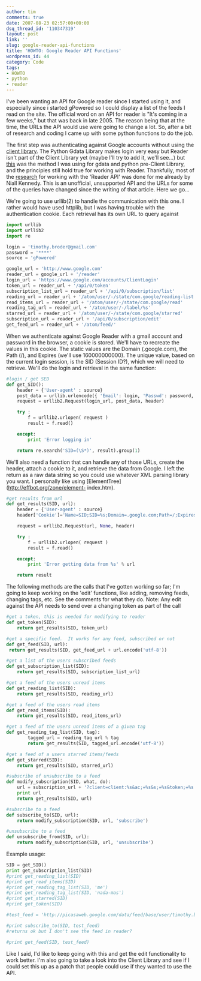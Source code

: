 ```yaml
---
author: tim
comments: true
date: 2007-08-23 02:57:00+00:00
dsq_thread_id: '110347319'
layout: post
link: ''
slug: google-reader-api-functions
title: 'HOWTO: Google Reader API Functions'
wordpress_id: 44
category: Code
tags:
- HOWTO
- python
- reader
---
```


I've been wanting an API for Google reader since I started using it, and
especially since i started gPowered so I could display a list of the feeds I
read on the site. The official word on an API for reader is "It's coming in a
few weeks," but that was back in late 2005. The reason being that at the time,
the URLs the API would use were going to change a lot. So, after a bit of
research and coding I came up with some python functions to do the job.  

The first step was authenticating against Google accounts without using the
[client library](http://code.google.com/p/gdata-python-client/). The Python
Gdata Library makes login very easy but Reader isn't part of the Client
Library yet (maybe I'll try to add it, we'll see...) but
[this](http://djcraven.blogspot.com/2006/10/success-posting-to-blogger-beta-using.html) was the method I was using for gdata and python pre-Client
Library, and the principles still hold true for working with Reader.
Thankfully, most of the [research](http://www.niallkennedy.com/blog/archives/2005/12/google_reader_a.html) for working with the 'Reader API' was done for me
already by Niall Kennedy. This is an unofficial, unsupported API and the URLs
for some of the queries have changed since the writing of that article. Here
we go...  
  
We're going to use urllib(2) to handle the communication with this one. I
rather would have used httplib, but I was having trouble with the
authentication cookie. Each retrieval has its own URL to query against  

```python
import urllib
import urllib2
import re

login = 'timothy.broder@gmail.com'
password = '****'
source = 'gPowered'

google_url = 'http://www.google.com'
reader_url = google_url + '/reader'
login_url = 'https://www.google.com/accounts/ClientLogin'
token_url = reader_url + '/api/0/token'
subscription_list_url = reader_url + '/api/0/subscription/list'
reading_url = reader_url + '/atom/user/-/state/com.google/reading-list'
read_items_url = reader_url + '/atom/user/-/state/com.google/read'
reading_tag_url = reader_url + '/atom/user/-/label/%s'
starred_url = reader_url + '/atom/user/-/state/com.google/starred'
subscription_url = reader_url + '/api/0/subscription/edit'
get_feed_url = reader_url + '/atom/feed/'
```

When we authenticate against Google Reader with a gmail account and password
in the browser, a cookie is stored. We'll have to recreate the values in this
cookie. The static values are the Domain (.google.com), the Path (/), and
Expires (we'll use 160000000000). The unique value, based on the current login
session, is the SID (Session ID?), which we will need to retrieve. We'll do
the login and retrieval in the same function:  

```python
#login / get SED
def get_SID():
    header = {'User-agent' : source}
    post_data = urllib.urlencode({ 'Email': login, 'Passwd': password, 'service': 'reader', 'source': source, 'continue': google_url, })
    request = urllib2.Request(login_url, post_data, header)

    try :
        f = urllib2.urlopen( request )
        result = f.read()

    except:
        print 'Error logging in'

    return re.search('SID=(\S*)', result).group(1)
```

We'll also need a function that can handle any of those URLs, create the
header, attach a cookie to it, and retrieve the data from Google. I left the
return as a raw data string so you could use whatever XML parsing library you
want. I personally like using [ElementTree](http://effbot.org/zone/element-
index.htm).  

```python
#get results from url
def get_results(SID, url):
    header = {'User-agent' : source}
    header['Cookie']='Name=SID;SID=%s;Domain=.google.com;Path=/;Expires=160000000000' % SID

    request = urllib2.Request(url, None, header)

    try :
        f = urllib2.urlopen( request )
        result = f.read()

    except:
        print 'Error getting data from %s' % url

    return result
```

The following methods are the calls that I've gotten working so far; I'm going
to keep working on the 'edit' functions, like adding, removing feeds, changing
tags, etc. See the comments for what they do. Note: Any edit against the API
needs to send over a changing token as part of the call  

```python
#get a token, this is needed for modifying to reader
def get_token(SID):
    return get_results(SID, token_url)

#get a specific feed.  It works for any feed, subscribed or not
def get_feed(SID, url):
 return get_results(SID, get_feed_url + url.encode('utf-8'))

#get a list of the users subscribed feeds
def get_subscription_list(SID):
    return get_results(SID, subscription_list_url)

#get a feed of the users unread items
def get_reading_list(SID):
    return get_results(SID, reading_url)

#get a feed of the users read items
def get_read_items(SID):
    return get_results(SID, read_items_url)

#get a feed of the users unread items of a given tag
def get_reading_tag_list(SID, tag):
        tagged_url = reading_tag_url % tag
        return get_results(SID, tagged_url.encode('utf-8'))

#get a feed of a users starred items/feeds
def get_starred(SID):
    return get_results(SID, starred_url)

#subscribe of unsubscribe to a feed
def modify_subscription(SID, what, do):
    url = subscription_url + '?client=client:%s&ac;=%s&s;=%s&token;=%s' % ( login, do.encode('utf-8'), 'feed%2F' + what.encode('utf-8'), get_token(SID) )
    print url
    return get_results(SID, url)

#subscribe to a feed
def subscribe_to(SID, url):
    return modify_subscription(SID, url, 'subscribe')

#unsubscribe to a feed
def unsubscribe_from(SID, url):
    return modify_subscription(SID, url, 'unsubscribe')
```
  
Example usage:  

```python
SID = get_SID()
print get_subscription_list(SID)
#print get_reading_list(SID)
#print get_read_items(SID)
#print get_reading_tag_list(SID, 'me')
#print get_reading_tag_list(SID, 'nada-mas')
#print get_starred(SID)
#print get_token(SID)

#test_feed = 'http://picasaweb.google.com/data/feed/base/user/timothy.broder/albumid/5101347429735335089?kind=photo&alt;=rss&hl;=en_US'

#print subscribe_to(SID, test_feed)
#returns ok but I don't see the feed in reader?

#print get_feed(SID, test_feed)
```

Like I said, I'd like to keep going with this and get the edit functionality
to work better. I'm also going to take a look into the Client Library and see
if I could set this up as a patch that people could use if they wanted to use
the API.


